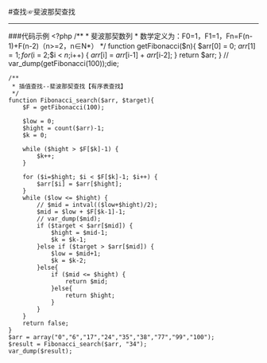 #查找☞斐波那契查找
***
###代码示例
	<?php
	/**
	 * 斐波那契数列
	 * 数学定义为：F0=1，F1=1，Fn=F(n-1)+F(n-2)（n>=2，n∈N*）
	 */
	function getFibonacci($n){
		$arr[0] = 0;
		$arr[1] = 1;
		for($i = 2;$i < $n;$i++)
		{
		    $arr[$i] = $arr[$i-1] + $arr[$i-2];
		}
		return $arr;
	}
	// var_dump(getFibonacci(100));die;
	
	/**
	 * 插值查找--斐波那契查找【有序表查找】
	 */
	function Fibonacci_search($arr, $target){
		$F = getFibonacci(100);
	
		$low = 0;
		$hight = count($arr)-1;
		$k = 0;
	
		while ($hight > $F[$k]-1) {
			$k++;
		}
	
		for ($i=$hight; $i < $F[$k]-1; $i++) { 
			$arr[$i] = $arr[$hight];
		}
		while ($low <= $hight) {
			// $mid = intval(($low+$hight)/2);
			$mid = $low + $F[$k-1]-1;
			// var_dump($mid);
			if ($target < $arr[$mid]) {
				$hight = $mid-1;
				$k = $k-1;
			}else if ($target > $arr[$mid]) {
				$low = $mid+1;
				$k = $k-2;
			}else{
				if ($mid <= $hight) {
					return $mid;
				}else{
					return $hight;
				}
			}			
		}
		return false;
	}
	$arr = array("0","6","17","24","35","38","77","99","100");
	$result = Fibonacci_search($arr, "34");
	var_dump($result);